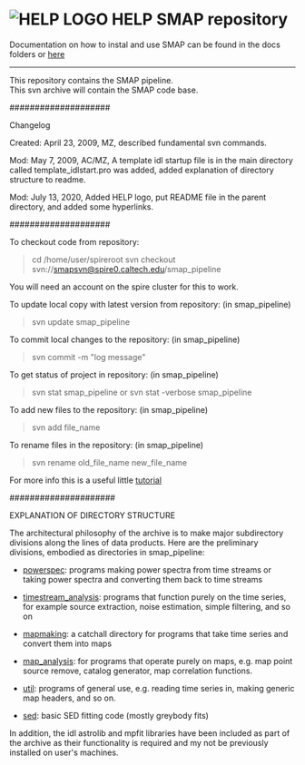 # ![HELP LOGO](https://avatars1.githubusercontent.com/u/7880370?s=75&v=4) HELP SMAP repository

Documentation on how to instal and use SMAP can be found in the docs folders or [here](https:/herschel.sussex.ac.uk/SMAP)

_____________________________________

This repository contains the SMAP pipeline.  
This svn archive will contain the SMAP code base.

####################

Changelog

Created: April 23, 2009, MZ, described fundamental svn commands.

Mod: May 7, 2009, AC/MZ, A template idl startup file is in the main
 directory called template_idlstart.pro was added, added explanation
 of directory structure to readme.
 
Mod: July 13, 2020, Added HELP logo, put README file in the parent directory, and added some hyperlinks. 

####################

To checkout code from repository:

> cd /home/user/spireroot
> svn checkout svn://smapsvn@spire0.caltech.edu/smap_pipeline

You will need an account on the spire cluster for this to work.


To update local copy with latest version from repository: 
(in smap_pipeline)
> svn update smap_pipeline


To commit local changes to the repository:
(in smap_pipeline)
> svn commit -m "log message"


To get status of project in repository:
(in smap_pipeline)
> svn stat smap_pipeline
or
> svn stat -verbose smap_pipeline


To add new files to the repository:
(in smap_pipeline)
> svn add file_name


To rename files in the repository:
(in smap_pipeline)
> svn rename old_file_name new_file_name


For more info this is a useful little [tutorial](http://artis.imag.fr/~Xavier.Decoret/resources/svn/index.html)

#####################

EXPLANATION OF DIRECTORY STRUCTURE

The architectural philosophy of the archive is to make major
subdirectory divisions along the lines of data products.  Here are the
preliminary divisions, embodied as directories in smap_pipeline:

  - [powerspec](./smap_pipeline/powerspec): programs making power spectra from time streams or taking
power spectra and converting them back to time streams

  - [timestream_analysis](./smap_pipeline/timestream_analysis): programs that function purely on the time series,
for example source extraction, noise estimation, simple filtering, and
so on

  - [mapmaking](./smap_pipeline/mapmaking): a catchall directory for programs that take time series and
convert them into maps

  - [map_analysis](./smap_pipeline/map_analysis): for programs that operate purely on maps, e.g. map point source remove, catalog generator, map correlation functions.

  - [util](./smap_pipeline/util): programs of general use, e.g. reading time series in, making
generic map headers, and so on.

  - [sed](./smap_pipeline/sed): basic SED fitting code (mostly greybody fits)

In addition, the idl astrolib and mpfit libraries have been included
as part of the archive as their functionality is required and my not
be previously installed on user's machines.
